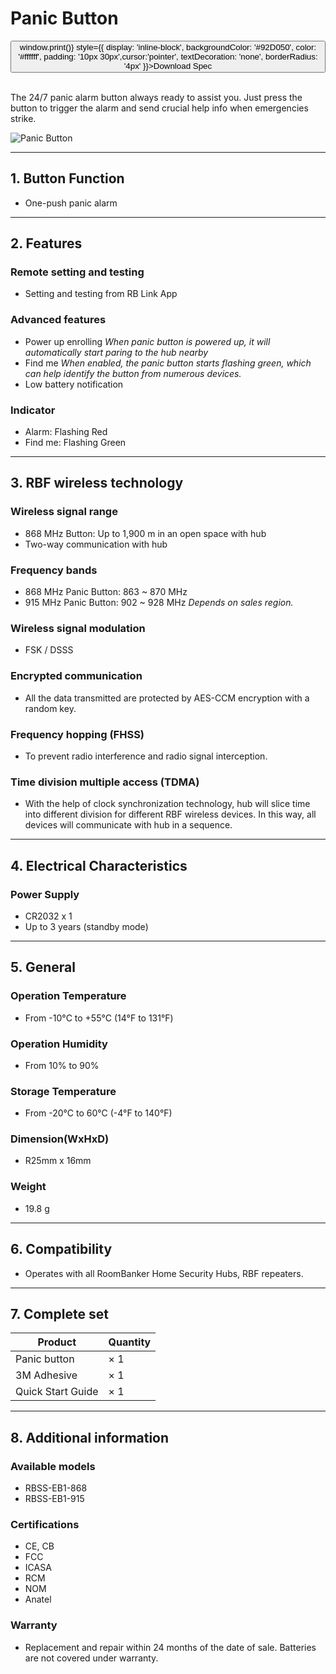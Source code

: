 ﻿# Panic Button

<div style={{textAlign: 'center'}}>
<button onClick={() => window.print()} style={{ display: 'inline-block', backgroundColor: '#92D050', color: '#ffffff', padding: '10px 30px',cursor:'pointer', textDecoration: 'none', borderRadius: '4px' }}>Download Spec</button>
</div>

<br />

The 24/7 panic alarm button always ready to assist you. Just press the button to trigger the alarm and send crucial help info when emergencies strike.

<div style={{textAlign:'center'}}>
<img src="https://dusunprj.oss-us-west-1.aliyuncs.com/roombanker/Panic%20Button.png" alt="Panic Button" alt="Outdoor Siren" style={{textAlign:'center',width:'20%'}} /> 
</div>

------

## 1. Button Function

* One-push panic alarm

------

## 2. Features

### Remote setting and testing

* Setting and testing from RB Link App

### Advanced features

* Power up enrolling
  *When panic button is powered up, it will automatically start paring to the hub nearby*
* Find me
  *When enabled, the panic button starts flashing green, which can help identify the button from numerous devices.*
* Low battery notification

### Indicator

* Alarm: Flashing Red
* Find me: Flashing Green

------

## 3. RBF wireless technology

### Wireless signal range

* 868 MHz Button: Up to 1,900 m in an open space with hub
* Two-way communication with hub

### Frequency bands

* 868 MHz Panic Button: 863 ~ 870 MHz
* 915 MHz Panic Button: 902 ~ 928 MHz
  *Depends on sales region.*

### Wireless signal modulation

* FSK / DSSS

### Encrypted communication

* All the data transmitted are protected by AES-CCM encryption with a random key.

### Frequency hopping (FHSS)

* To prevent radio interference and radio signal interception.

### Time division multiple access (TDMA)

* With the help of clock synchronization technology, hub will slice time into different division for different RBF wireless devices. In this way, all devices will communicate with hub in a sequence.

------

## 4. Electrical Characteristics

### Power Supply

* CR2032 x 1
* Up to 3 years (standby mode)

------

## 5. General

### Operation Temperature

* From -10°С to +55°С (14°F to 131°F)

### Operation Humidity

* From 10% to 90%

### Storage Temperature

* From -20°C to 60°C (-4°F to 140°F)

### Dimension(WxHxD)

* R25mm x 16mm

### Weight

* 19.8 g

------

## 6. Compatibility

* Operates with all RoomBanker Home Security Hubs,  RBF repeaters.

------

## 7. Complete set

| Product           | Quantity |
| ----------------- | -------- |
| Panic button      | × 1      |
| 3M Adhesive       | × 1      |
| Quick Start Guide | × 1      |



------

## 8. Additional information

### Available models

* RBSS-EB1-868
* RBSS-EB1-915

### Certifications

* CE, CB
* FCC
* ICASA
* RCM
* NOM
* Anatel

### Warranty

* Replacement and repair within 24 months of the date of sale. Batteries are not covered under warranty.
